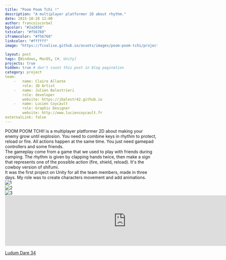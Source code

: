 ```yaml
---
title: "Poom Poom Tchi !"
description: "A multiplayer platformer 2D about rhythm."
date: 2015-10-28 12:00
author: francoiscorbel
bgcolor: "#2a2658"
txtcolor: "#f56760"
iframecolor: "#f56760"
linkcolor: "#ffffff"
image: "https://fcvalise.github.io/assets/images/poom-poom-tchi/project.gif"

layout: post
tags: [Windows, MacOS, C#, Unity]
projects: true
hidden: true # don't count this post in blog pagination
category: project
team:
    -   name: Claire Allante
        role: 3D Artist
    -   name: Julien Balestrieri
        role: developer
        website: https://jbalestr42.github.io
    -   name: Lucien Coycault
        role: Graphic Designer
        website: http://www.luciencoycault.fr
externalLink: false
---
```

<div class="text justify general-margin">
POOM POOM TCHI! is a multiplayer platformer 2D about 
making your enemy grow until explosion. You need to combine keys in rhythm 
to protect, reload or fire. All actions happen at the same time. You 
just need gamepad controllers and some friends.
</div>
<div class="text justify general-margin">
The gameplay come from a game that we used to play with friends during camping. 
The rhythm is given by clapping hands twice, then make a sign that represents one of
the possible action (fire, shield, reload). It's the cowboy version of shifumi.
</div>
<div class="text justify general-margin">
It was the first project on Unity for all the team members, made in three days. My role was to 
create characters movement and add animations.
</div>

<div class="general-margin">
<img src="{{ site.url}}/assets/images/poom-poom-tchi/gif_1.gif" alt="1" max-width="800">
</div>
<div class="general-margin">
<img src="{{ site.url}}/assets/images/poom-poom-tchi/gif_2.gif" alt="2" max-width="800">
</div>
<div class="general-margin">
<img src="{{ site.url}}/assets/images/poom-poom-tchi/gif_3.gif" alt="3" max-width="800">
</div>

<div class="general-margin">
<iframe frameborder="0" src="https://itch.io/embed/47480?bg_color=f56760&amp;fg_color=ffffff&amp;link_color=2a2658&amp;border_color=2a2658" width="800" height="167"></iframe>
</div>

<a alt="http://ludumdare.com/compo/ludum-dare-34/" href="http://ludumdare.com/compo/ludum-dare-34/?action=preview&uid=66215" target="_blank">Ludum Dare 34</a><br>
